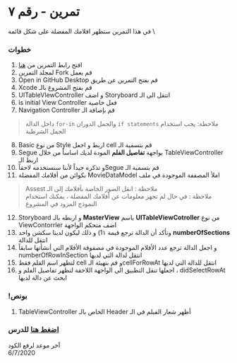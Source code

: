  
# تمرين - رقم ٧
 في هذا التمرين ستظهر افلامك المفضلة على شكل قائمة \


### خطوات 

1. افتح رابط التمرين من [هنا](https://github.com/kuwaitcodes/ios-cw-7)
2. لمجلد التمرين Fork قم بعمل
3. Open in GitHub Desktop قم بفتح التمرين عن طريق 
4. Xcode قم بفتح المشروع بالـ
5. UITableVIewController و اضف  Storyboard انتقل الى الـ   
6. is initial View Controller فعل خاصية    
7. Navigation Controller قم بإضافة الـ

> داخل الدالة `for-in` والجمل الدوران `if statements`  ملاحظة: يجب استخدام الجمل الشرطية 
8. Basic من نوع  Style اربط  و اجعل  cell قم  بتسمية  الـ 
9. Segue بواجهة **تفاصيل الفلم** المودة لديك اساساً من خلال  TableViewController اربط الـ 
10. و تذكره جيداً لأننا سنستخدمه لاحقاًSegue قم بتسمية الـ 
11.  بكوائن من  أفلامك المفضلة MovieDataModel املأ  المصففة  الموجودة  في ملف 
> Assest ملاحظة : انقل الصور الخاصة بأفلامك إلى الـ  
> ملاحظة : في حال لم تجهز معلومات عن أفلامك المفضلة ، يمكنك استخدام النموذج المزود في المشروع  

12. Storyboard و اربطه بالـ **MasterView** باسم  **UITableViewCotroller** من نوع  ViewContorrler اضف  متحكم الواجهة 
13. وتأكد أن  الدالة  ترجع  قيمة  1١) و ذلك  ليكون لدينا  سكشن  واحد **numberOfSections** انتقل للدالة 
14. و اجعل الدالة ترجع عدد الأفلام الموجودة في مصفوفة الأفلام التي أنشأتها سابقاً numberOfRowInSection انتقل لدالة التي لديها 
15. لتظهر  اسم الفلم فقط cell و   قم  بتهيئة  الـcellForRowAt انتقل للدالة التي  لديها
16.  اجعلها  تنقل  التطبيق  الى الواجهة  اللاحقة لتظهر تفاصيل الفلم و  ، didSelectRowAt ابحث عن  دالة لديها 


### !بونص 



1. TableViewController الخاص بالـ Header أظهر شعار الفيلم في الـ 

### [اضغط هنا](https://app.code.kw/برمجة-تطبيقات-الايفون-مع-سويفت-Swift-KFAS/ios-تطبيقات-ذات-واجهات-متعددة-KFAS/) للدرس


آخر موعد لرفع الكود\
6/7/2020



